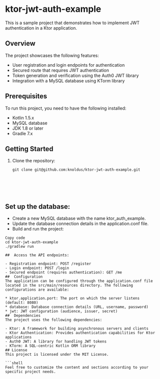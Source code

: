 # ktor-jwt-auth-example


This is a sample project that demonstrates how to implement JWT authentication in a Ktor application.

## Overview

The project showcases the following features:

- User registration and login endpoints for authentication
- Secured route that requires JWT authentication
- Token generation and verification using the Auth0 JWT library
- Integration with a MySQL database using KTorm library

## Prerequisites

To run this project, you need to have the following installed:

- Kotlin 1.5.x
- MySQL database
- JDK 1.8 or later
- Gradle 7.x

## Getting Started

1. Clone the repository:

   ```shell
   git clone git@github.com:knoldus/ktor-jwt-auth-example.git






 ##  Set up the database:

- Create a new MySQL database with the name ktor_auth_example.
- Update the database connection details in the application.conf file.
- Build and run the project:

 ``` shell
Copy code
cd ktor-jwt-auth-example
./gradlew run

##  Access the API endpoints:

- Registration endpoint: POST /register
- Login endpoint: POST /login
- Secured endpoint (requires authentication): GET /me
##  Configuration
The application can be configured through the application.conf file located in the src/main/resources directory. The following configurations are available:

* ktor.application.port: The port on which the server listens (default: 8080)
* database: Database connection details (URL, username, password)
* jwt: JWT configuration (audience, issuer, secret)
##  Dependencies
The project uses the following dependencies:

- Ktor: A framework for building asynchronous servers and clients
- Ktor Authentication: Provides authentication capabilities for Ktor applications
- Auth0 JWT: A library for handling JWT tokens
- KTorm: A SQL-centric Kotlin ORM library
## License
This project is licensed under the MIT License.

```shell
Feel free to customize the content and sections according to your specific project needs.

```
